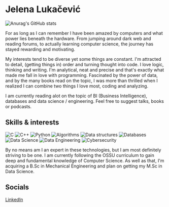 # Jelena Lukačević
![Anurag's GitHub stats](https://github-readme-stats.vercel.app/api?username=jelavk&show_icons=true&theme=cobalt)

<p> For as long as I can remember I have been amazed by computers and what power lies beneath the hardware.
From jumping around dark web and reading forums, to actually learning computer science, the journey has 
stayed rewarding and motivating. 
 
My interests tend to be diverse yet some things are constant. I'm attracted to detail, (getting things in)
order and turning thought into code. I love logic, thinking and writing. I'm analytical, neat and precise
and that's exactly what made me fall in love with programming. 
Fascinated by the power of data, and by the many books read on the topic, I was more than thrilled
when I realized I can combine two things I love most, coding and analyzing.  

I am currently reading alot on the topic of BI (Business Intelligence), databases and data science / engineering.
Feel free to suggest talks, books or podcasts.</p>


## Skills & interests
![C](https://img.shields.io/badge/c-%2300599C.svg?style=for-the-badge&logo=c&logoColor=white)
![C++](https://img.shields.io/badge/c++-%2300599C.svg?style=for-the-badge&logo=c%2B%2B&logoColor=white)
![Python](https://img.shields.io/badge/python-3670A0?style=for-the-badge&logo=python&logoColor=ffdd54)
![Algorithms](https://img.shields.io/badge/Algorithms-003545?style=for-the-badge&&logoColor=white)
![Data structures](https://img.shields.io/badge/Data_Structures-%2300C4CC.svg?style=for-the-badge&logoColor=white)
![Databases](https://img.shields.io/badge/Databases-F37440?style=for-the-badge&logoColor=white)
![Data Science](https://img.shields.io/badge/Data_Science-%2300f.svg?style=for-the-badge&logoColor=white)
![Data Engineering](https://img.shields.io/badge/Data_Engineering-470137?style=for-the-badge&logoColor=#FF61F6)
![Cybersecurity](https://img.shields.io/badge/Cybersecurity-%23D4D4D4.svg?style=for-the-badge&logoColor=black)


<p>By no means am I an expert in these technologies, but I am most definitely striving to be one. I am 
currently following the OSSU curriculum to gain deep and fundamental knowledge of Computer Science. As well
as that, I'm acquiring a B.Sc in Mechanical Engineering and plan on getting my M.Sc in Data Science.</p>


## Socials
[LinkedIn](https://www.linkedin.com/in/jelena-luka%C4%8Devi%C4%87-909144243/)

